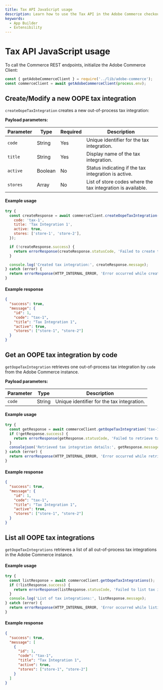 ```yaml
---
title: Tax API JavaScript usage
description: Learn how to use the Tax API in the Adobe Commerce checkout starter kit.
keywords:
  - App Builder
  - Extensibility
---
```

# Tax API JavaScript usage

To call the Commerce REST endpoints, initialize the Adobe Commerce Client:

```javascript
const { getAdobeCommerceClient } = require('../lib/adobe-commerce');
const commerceClient = await getAdobeCommerceClient(process.env);
```

## Create/Modify a new OOPE tax integration

`createOopeTaxIntegration` creates a new out-of-process tax integration:

**Payload parameters:**

| Parameter | Type   | Required | Description                               |
| --------- | ------ | -------- | ----------------------------------------- |
| `code`    | String | Yes      | Unique identifier for the tax integration. |
| `title`   | String | Yes      | Display name of the tax integration.       |
| `active`  | Boolean| No       | Status indicating if the tax integration is active. |
| `stores`  | Array  | No       | List of store codes where the tax integration is available. |

<CodeBlock slots="heading, code" repeat="2" languages="javascript, json" />

#### Example usage

```javascript
try {
  const createResponse = await commerceClient.createOopeTaxIntegration({
    code: 'tax-1',
    title: 'Tax Integration 1',
    active: true,
    stores: ['store-1', 'store-2'],
  });

  if (!createResponse.success) {
    return errorResponse(createResponse.statusCode, 'Failed to create tax integration');
  }

  console.log('Created tax integration:', createResponse.message);
} catch (error) {
  return errorResponse(HTTP_INTERNAL_ERROR, 'Error occurred while creating tax integration');
}
```

#### Example response

```json
{
  "success": true,
  "message": {
    "id": 1,
    "code": "tax-1",
    "title": "Tax Integration 1",
    "active": true,
    "stores": ["store-1", "store-2"]
  }
}
```

## Get an OOPE tax integration by code

`getOopeTaxIntegration` retrieves one out-of-process tax integration by `code` from the Adobe Commerce instance.

**Payload parameters:**

| Parameter | Type   | Description                                 |
| --------- | ------ | ------------------------------------------- |
| `code`    | String | Unique identifier for the tax integration. |

<CodeBlock slots="heading, code" repeat="2" languages="javascript, json" />

#### Example usage

```javascript
try {
  const getResponse = await commerceClient.getOopeTaxIntegration('tax-1');
  if (!getResponse.success) {
    return errorResponse(getResponse.statusCode, 'Failed to retrieve tax integration');
  }
  consolejson('Retrieved tax integration details:', getResponse.message);
} catch (error) {
  return errorResponse(HTTP_INTERNAL_ERROR, 'Error occurred while retrieving tax integration');
}
```

#### Example response

```json
{
  "success": true,
  "message": {
    "id": 1,
    "code": "tax-1",
    "title": "Tax Integration 1",
    "active": true,
    "stores": ["store-1", "store-2"]
  }
}
```

## List all OOPE tax integrations

`getOopeTaxIntegrations` retrieves a list of all out-of-process tax integrations in the Adobe Commerce instance.

#### Example usage

```javascript
try {
  const listResponse = await commerceClient.getOopeTaxIntegrations();
  if (!listResponse.success) {
    return errorResponse(listResponse.statusCode, 'Failed to list tax integrations');
  }
  console.log('List of tax integrations:', listResponse.message);
} catch (error) {
  return errorResponse(HTTP_INTERNAL_ERROR, 'Error occurred while listing tax integrations');
}
```

#### Example response

```json
{
  "success": true,
  "message": [
    {
      "id": 1,
      "code": "tax-1",
      "title": "Tax Integration 1",
      "active": true,
      "stores": ["store-1", "store-2"]
    }
  ]
}
```
